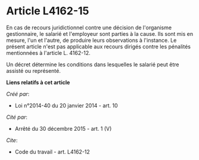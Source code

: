 # Article L4162-15

En cas de recours juridictionnel contre une décision de l'organisme gestionnaire, le salarié et l'employeur sont parties à la
cause. Ils sont mis en mesure, l'un et l'autre, de produire leurs observations à l'instance. Le présent article n'est pas
applicable aux recours dirigés contre les pénalités mentionnées à l'article L. 4162-12. 

Un décret détermine les conditions dans lesquelles le salarié peut être assisté ou représenté.

**Liens relatifs à cet article**

_Créé par_:

  - Loi n°2014-40 du 20 janvier 2014 - art. 10

_Cité par_:

  - Arrêté du 30 décembre 2015 - art. 1 (V)

_Cite_:

  - Code du travail - art. L4162-12

